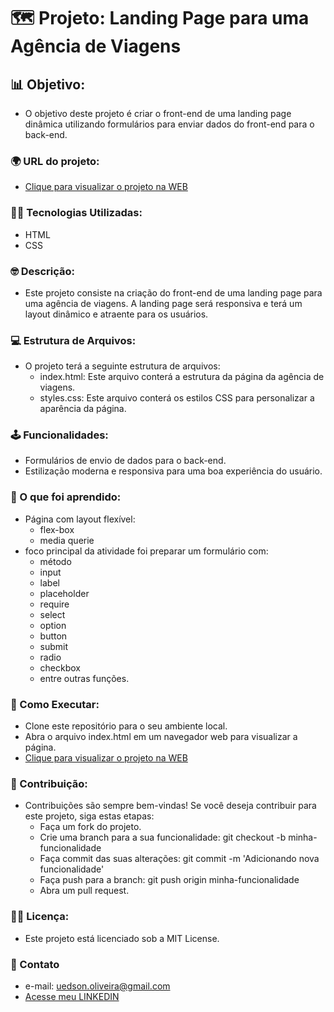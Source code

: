 # 🗺️ Projeto: Landing Page para uma Agência de Viagens

## 📊 Objetivo:
  - O objetivo deste projeto é criar o front-end de uma landing page dinâmica utilizando formulários para enviar dados do front-end para o back-end.

### 🌍 URL do projeto:
  - [Clique para visualizar o projeto na WEB](https://uedsonoliveira.github.io/agencia-de-viagens/)
    
### 🧑‍💻 Tecnologias Utilizadas:
  - HTML
  - CSS
    
### 🤓 Descrição:
  - Este projeto consiste na criação do front-end de uma landing page para uma agência de viagens. A landing page será responsiva e terá um layout dinâmico e atraente para os usuários.

### 💻 Estrutura de Arquivos:
  - O projeto terá a seguinte estrutura de arquivos:
      - index.html: Este arquivo conterá a estrutura da página da agência de viagens.
      - styles.css: Este arquivo conterá os estilos CSS para personalizar a aparência da página.

### 🕹️ Funcionalidades:
  - Formulários de envio de dados para o back-end.
  - Estilização moderna e responsiva para uma boa experiência do usuário.

### 🔨 O que foi aprendido:
  - Página com layout flexível:
    - flex-box
    - media querie
  - foco principal da atividade foi preparar um formulário com:
    - método
    - input
    - label
    - placeholder
    - require
    - select
    - option
    - button
    - submit
    - radio
    - checkbox
    - entre outras funções.

### 🧰 Como Executar:
  - Clone este repositório para o seu ambiente local.
  - Abra o arquivo index.html em um navegador web para visualizar a página.
  - [Clique para visualizar o projeto na WEB](https://uedsonoliveira.github.io/agencia-de-viagens/)

### 📂 Contribuição:
  - Contribuições são sempre bem-vindas! Se você deseja contribuir para este projeto, siga estas etapas:
    - Faça um fork do projeto.
    - Crie uma branch para a sua funcionalidade: git checkout -b minha-funcionalidade
    - Faça commit das suas alterações: git commit -m 'Adicionando nova funcionalidade'
    - Faça push para a branch: git push origin minha-funcionalidade
    - Abra um pull request.
      
### ✍🏼 Licença:
  - Este projeto está licenciado sob a MIT License.

### 🚀 Contato
  - e-mail: uedson.oliveira@gmail.com
  - [Acesse meu LINKEDIN](https://www.linkedin.com/in/uedson-oliveira/)
